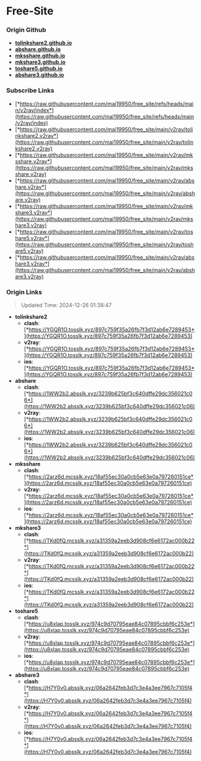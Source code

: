 # Free-Site

### Origin Github

- [**tolinkshare2.github.io**](https://github.com/tolinkshare2/tolinkshare2.github.io)
- [**abshare.github.io**](https://github.com/abshare/abshare.github.io)
- [**mksshare.github.io**](https://github.com/mksshare/mksshare.github.io)
- [**mkshare3.github.io**](https://github.com/mkshare3/mkshare3.github.io)
- [**toshare5.github.io**](https://github.com/toshare5/toshare5.github.io)
- [**abshare3.github.io**](https://github.com/abshare3/abshare3.github.io)

### Subscribe Links

- [*https://raw.githubusercontent.com/mai19950/free_site/refs/heads/main/v2ray/index*](https://raw.githubusercontent.com/mai19950/free_site/refs/heads/main/v2ray/index)
- [*https://raw.githubusercontent.com/mai19950/free_site/main/v2ray/tolinkshare2.v2ray*](https://raw.githubusercontent.com/mai19950/free_site/main/v2ray/tolinkshare2.v2ray)
- [*https://raw.githubusercontent.com/mai19950/free_site/main/v2ray/mksshare.v2ray*](https://raw.githubusercontent.com/mai19950/free_site/main/v2ray/mksshare.v2ray)
- [*https://raw.githubusercontent.com/mai19950/free_site/main/v2ray/abshare.v2ray*](https://raw.githubusercontent.com/mai19950/free_site/main/v2ray/abshare.v2ray)
- [*https://raw.githubusercontent.com/mai19950/free_site/main/v2ray/mkshare3.v2ray*](https://raw.githubusercontent.com/mai19950/free_site/main/v2ray/mkshare3.v2ray)
- [*https://raw.githubusercontent.com/mai19950/free_site/main/v2ray/toshare5.v2ray*](https://raw.githubusercontent.com/mai19950/free_site/main/v2ray/toshare5.v2ray)
- [*https://raw.githubusercontent.com/mai19950/free_site/main/v2ray/abshare3.v2ray*](https://raw.githubusercontent.com/mai19950/free_site/main/v2ray/abshare3.v2ray)

### Origin Links

> Updated Time: 2024-12-26 01:38:47

- **tolinkshare2**
  - **clash**: [*https://YGQR1O.tosslk.xyz/897c759f35a26fb7f3d12ab6e7289453*](https://YGQR1O.tosslk.xyz/897c759f35a26fb7f3d12ab6e7289453)
  - **v2ray**: [*https://YGQR1O.tosslk.xyz/897c759f35a26fb7f3d12ab6e7289453*](https://YGQR1O.tosslk.xyz/897c759f35a26fb7f3d12ab6e7289453)
  - **ios**: [*https://YGQR1O.tosslk.xyz/897c759f35a26fb7f3d12ab6e7289453*](https://YGQR1O.tosslk.xyz/897c759f35a26fb7f3d12ab6e7289453)
- **abshare**
  - **clash**: [*https://1WW2b2.absslk.xyz/3239b625bf3c640dffe29dc356021c06*](https://1WW2b2.absslk.xyz/3239b625bf3c640dffe29dc356021c06)
  - **v2ray**: [*https://1WW2b2.absslk.xyz/3239b625bf3c640dffe29dc356021c06*](https://1WW2b2.absslk.xyz/3239b625bf3c640dffe29dc356021c06)
  - **ios**: [*https://1WW2b2.absslk.xyz/3239b625bf3c640dffe29dc356021c06*](https://1WW2b2.absslk.xyz/3239b625bf3c640dffe29dc356021c06)
- **mksshare**
  - **clash**: [*https://2arz6d.mcsslk.xyz/18af55ec30a0cb5e63e0a797260151ce*](https://2arz6d.mcsslk.xyz/18af55ec30a0cb5e63e0a797260151ce)
  - **v2ray**: [*https://2arz6d.mcsslk.xyz/18af55ec30a0cb5e63e0a797260151ce*](https://2arz6d.mcsslk.xyz/18af55ec30a0cb5e63e0a797260151ce)
  - **ios**: [*https://2arz6d.mcsslk.xyz/18af55ec30a0cb5e63e0a797260151ce*](https://2arz6d.mcsslk.xyz/18af55ec30a0cb5e63e0a797260151ce)
- **mkshare3**
  - **clash**: [*https://TKd0fQ.mcsslk.xyz/a31359a2eeb3d908cf6e6172ac000b22*](https://TKd0fQ.mcsslk.xyz/a31359a2eeb3d908cf6e6172ac000b22)
  - **v2ray**: [*https://TKd0fQ.mcsslk.xyz/a31359a2eeb3d908cf6e6172ac000b22*](https://TKd0fQ.mcsslk.xyz/a31359a2eeb3d908cf6e6172ac000b22)
  - **ios**: [*https://TKd0fQ.mcsslk.xyz/a31359a2eeb3d908cf6e6172ac000b22*](https://TKd0fQ.mcsslk.xyz/a31359a2eeb3d908cf6e6172ac000b22)
- **toshare5**
  - **clash**: [*https://u8xlap.tosslk.xyz/974c9d70795eae84c07895cbbf6c253e*](https://u8xlap.tosslk.xyz/974c9d70795eae84c07895cbbf6c253e)
  - **v2ray**: [*https://u8xlap.tosslk.xyz/974c9d70795eae84c07895cbbf6c253e*](https://u8xlap.tosslk.xyz/974c9d70795eae84c07895cbbf6c253e)
  - **ios**: [*https://u8xlap.tosslk.xyz/974c9d70795eae84c07895cbbf6c253e*](https://u8xlap.tosslk.xyz/974c9d70795eae84c07895cbbf6c253e)
- **abshare3**
  - **clash**: [*https://H7Y0v0.absslk.xyz/06a2642feb3d7c3e4a3ee7967c7105f4*](https://H7Y0v0.absslk.xyz/06a2642feb3d7c3e4a3ee7967c7105f4)
  - **v2ray**: [*https://H7Y0v0.absslk.xyz/06a2642feb3d7c3e4a3ee7967c7105f4*](https://H7Y0v0.absslk.xyz/06a2642feb3d7c3e4a3ee7967c7105f4)
  - **ios**: [*https://H7Y0v0.absslk.xyz/06a2642feb3d7c3e4a3ee7967c7105f4*](https://H7Y0v0.absslk.xyz/06a2642feb3d7c3e4a3ee7967c7105f4)
